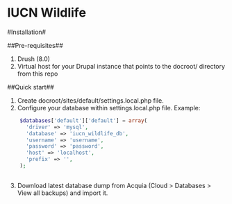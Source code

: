 # IUCN Wildlife

#Installation#

##Pre-requisites##

1. Drush (8.0)
2. Virtual host for your Drupal instance that points to the docroot/ directory from this repo

##Quick start##

1. Create docroot/sites/default/settings.local.php file.
2. Configure your database within settings.local.php file. Example:
  ```php
      $databases['default']['default'] = array(
        'driver' => 'mysql',
        'database' => 'iucn_wildlife_db',
        'username' => 'username',
        'password' => 'password',
        'host' => 'localhost',
        'prefix' => '',
      );
      
  ```
3. Download latest database dump from Acquia (Cloud > Databases > View all backups) and import it.
